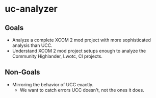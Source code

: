 # uc-analyzer

## Goals

* Analyze a complete XCOM 2 mod project with more sophisticated analysis than UCC.
* Understand XCOM 2 mod project setups enough to analyze the Community Highlander, Lwotc, CI
  projects.

## Non-Goals

* Mirroring the behavior of UCC exactly.
  * We want to catch errors UCC doesn't, not the ones it does.
